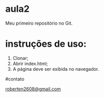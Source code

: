 # aula2

Meu primeiro repositório no Git.

# instruções de uso:

1. Clonar;
2. Abrir index.html;
3. A página deve ser exibida no navegador.

#contato

roberten2608@gmail.com